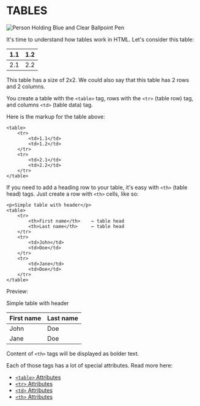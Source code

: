 # TABLES

![Person Holding Blue and Clear Ballpoint Pen](https://images.pexels.com/photos/590022/pexels-photo-590022.jpeg?auto=compress&cs=tinysrgb&h=750&w=1260)

It's time to understand how tables work in HTML. Let's consider this table:

| 1.1 | 1.2 |
| :--- | :--- |
| 2.1 | 2.2 |

This table has a size of 2x2. We could also say that this table has 2 rows and 2 columns.

You create a table with the `<table>` tag, rows with the `<tr>` \(table row\) tag, and columns `<td>` \(table data\) tag.

Here is the markup for the table above:

```markup
<table>
    <tr>
        <td>1.1</td>
        <td>1.2</td>
    </tr>
    <tr>
        <td>2.1</td>
        <td>2.2</td>
    </tr>
</table>
```

If you need to add a heading row to your table, it's easy with `<th>` \(table head\) tags. Just create a row with `<th>` cells, like so:

```markup
<p>Simple table with header</p>
<table>
    <tr>
        <th>First name</th>    ← table head
        <th>Last name</th>     ← table head
    </tr>
    <tr>
        <td>John</td>
        <td>Doe</td>
    </tr>
    <tr>
        <td>Jane</td>
        <td>Doe</td>
    </tr>
</table>
```

Preview:

Simple table with header

| First name | Last name |
| :--- | :--- |
| John | Doe |
| Jane | Doe |

Content of `<th>` tags will be displayed as bolder text.

Each of those tags has a lot of special attributes. Read more here:

* [`<table>`   Attributes](https://developer.mozilla.org/en/docs/Web/HTML/Element/tabl%20%20%20e#Attributes)  
* [`<tr>`   Attributes](https://developer.mozilla.org/en/docs/Web/HTML/Element/tr#A%20%20%20ttributes)  
* [`<td>`   Attributes](https://developer.mozilla.org/en/docs/Web/HTML/Element/td#A%20%20%20ttributes)  
* [`<th>`   Attributes](https://developer.mozilla.org/en/docs/Web/HTML/Element/th#A%20%20%20ttributes)

